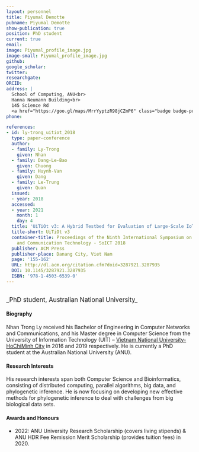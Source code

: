 ```yaml
---
layout: personnel
title: Piyumal Demotte
pubname: Piyumal Demotte
show-publication: true
position: PhD student
current: true
email: 
image: Piyumal_profile_image.jpg
image-small: Piyumal_profile_image.jpg
github:
google_scholar: 
twitter: 
researchgate: 
ORCID: 
address: |
  School of Computing, ANU<br>
  Hanna Neumann Building<br>
  145 Science Rd
  <a href="https://goo.gl/maps/MrrYyptzR98jCZmP6" class="badge badge-primary"><i class="fa fa-map-marker"></i> map</a><br>
phone: 

references:
- id: ly-trong_uitiot_2018
  type: paper-conference
  author:
  - family: Ly-Trong
    given: Nhan
  - family: Dang-Le-Bao
    given: Chuong
  - family: Huynh-Van
    given: Dang
  - family: Le-Trung
    given: Quan
  issued:
  - year: 2018
  accessed:
  - year: 2021
    month: 1
    day: 4
  title: 'UiTiOt v3: A Hybrid Testbed for Evaluation of Large-Scale IoT Networks'
  title-short: UiTiOt v3
  container-title: Proceedings of the Ninth International Symposium on Information
    and Communication Technology - SoICT 2018
  publisher: ACM Press
  publisher-place: Danang City, Viet Nam
  page: '155-162'
  URL: http://dl.acm.org/citation.cfm?doid=3287921.3287935
  DOI: 10.1145/3287921.3287935
  ISBN: '978-1-4503-6539-0'
---
```


<br>
<big>_PhD student, Australian National University_</big>


#### Biography

Nhan Trong Ly received his Bachelor of Engineering in Computer Networks and Communications, and his Master degree in Computer Science from the University of Information Technology (UIT) – [Vietnam National University-HoChiMinh City](https://vnuhcm.edu.vn) in 2016 and 2019 respectively.  He is currently a PhD student at the Australian National University (ANU).

#### Research Interests

His research interests span both Computer Science and Bioinformatics, consisting of distributed computing, parallel algorithms, big data, and phylogenetic inference. He is now focusing on developing new effective methods for phylogenetic inference to deal with challenges from big biological data sets.

#### Awards and Honours

* 2022: ANU University Research Scholarship (covers living stipends) & ANU HDR Fee Remission Merit Scholarship (provides tuition fees) in 2020.

